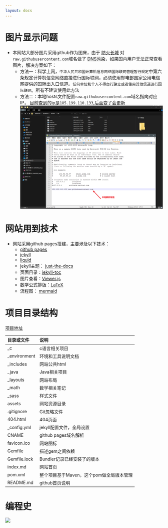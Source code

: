 ```yaml
---
layout: docs
---
```


# 图片显示问题

- 本网站大部分图片采用github作为图床，由于
  [防火长城](https://zh.wikipedia.org/wiki/%E9%98%B2%E7%81%AB%E9%95%BF%E5%9F%8E)
  对`raw.githubusercontent.com`域名做了
  [DNS污染](https://zh.wikipedia.org/wiki/%E5%9F%9F%E5%90%8D%E6%9C%8D%E5%8A%A1%E5%99%A8%E7%BC%93%E5%AD%98%E6%B1%A1%E6%9F%93)，如果国内用户无法正常查看图片，解决方案如下：
  - 方法一：科学上网，`中华人民共和国计算机信息网络国际联网管理暂行规定`中第六条规定计算机信息网络直接进行国际联网，必须使用邮电部国家公用电信网提供的国际出入口信道。`任何单位和个人不得自行建立或者使用其他信道进行国际联网`。所有不建议使用此方法
  - 方法二：本地hosts文件配置`raw.githubusercontent.com`域名指向对应IP，
    目前查到的ip是`185.199.110.133`,后面变了会更新
    ![](/assets/images/Snipaste_2021-09-18_17-03-50.png)

# 网站用到技术

- 网站采用github pages搭建，主要涉及以下技术：
  - [github pages](https://docs.github.com/cn/pages)
  - [jekyll](https://jekyllrb.com/)
  - [liquid](https://github.com/Shopify/liquid/wiki)
  - jekyll主题：
    [just-the-docs](https://github.com/pmarsceill/just-the-docs)
  - 页面目录：[jekyll-toc](https://github.com/allejo/jekyll-toc)
  - 图片查看：[Viewer.js](https://github.com/fengyuanchen/viewerjs)
  - 数学公式排版：[LaTeX](https://www.latex-project.org/)
  - 流程图： [mermaid](https://mermaid-js.github.io/mermaid/#/)

# 项目目录结构

[项目地址](https://github.com/guosonglu/code-notes)


| 目录或文件   | 说明                                     |
| :------------- | :----------------------------------------- |
| _c           | c语言相关项目                            |
| _environment | 环境和工具说明文档                       |
| _includes    | 网站公共html                             |
| _java        | Java相关项目                             |
| _layouts     | 网站布局                                 |
| _math        | 数学相关笔记                             |
| _sass        | 样式文件                                 |
| assets       | 网站资源目录                             |
| .gitignore   | Git忽略文件                              |
| 404.html     | 404页面                                  |
| _config.yml  | jekyll配置文件，全局设置                 |
| CNAME        | github pages域名解析                     |
| favicon.ico  | 网站图标                                 |
| Gemfile      | 描述gem之间依赖                          |
| Gemfile.lock | Bundler记录已经安装了的版本              |
| index.md     | 网站首页                                 |
| pom.xml      | 整个项目基于Maven，这个pom做全局版本管理 |
| README.md    | github首页说明                           |

# 编程史

![](https://edrawcloudpubliccn.oss-cn-shenzhen.aliyuncs.com/viewer/self/1059758/share/2021-7-30/1627611901/main.svg)
